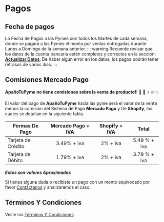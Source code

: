 # Pagos

## Fecha de pagos
La Fecha de Pagos a las Pymes son todos los Martes de cada semana, donde se pagará a las Pymes el monto por ventas entregadas durante Lunes a Domingo de la semana anterior.
::: warning
Recuerde revisar que los datos de la cuenta bancaria estén completos y correctos en la sección: [**Actualizar Datos**](./pyme.html#actualizar-datos), De haber algún error en los datos, los pagos podrán tener retrasos de varios días.
:::

## Comisiones Mercado Pago
**ApañoTuPyme no tiene comisiones sobre la venta de producto!!** :tada: :100: :zap: :fire: :boom:

El valor del pago de **ApañoTuPyme** hacia las pyme será el valor de la venta menos la comisión del Sistema de Pago **Mercado Pago** y De **Shopify**, los cuales se detallan en la siguiente tabla.

| Formas De Pago| Mercado Pago + IVA | Shopify + IVA  | Total | 
| ------------- |:------------------:| :-------------:|:-----:|
| Tarjeta de Crédito | 3.49% + iva | 2% + iva| 5.49 % + iva |
| Tarjeta de Débito  | 1.79% + iva | 2% + iva| 3.79 %  + iva|

***Estos son valores Aproximados***

Si tienes alguna duda o recibiste un pago con un monto equivocado por favor [Contáctanos](./contact.html) y analizaremos el caso.

## Términos Y Condiciones
Visite los [Términos Y Condiciones](https://apanotupyme.cl/pages/terminos-y-condiciones)